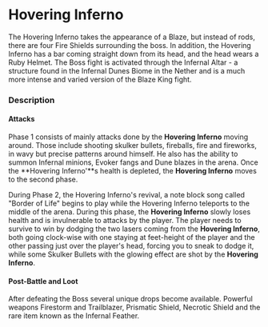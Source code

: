 # Hovering Inferno

The Hovering Inferno takes the appearance of a Blaze, but instead of rods, there are four Fire Shields surrounding the boss. In addition, the Hovering Inferno has a bar coming straight down from its head, and the head wears a Ruby Helmet. The Boss fight is activated through the Infernal Altar - a structure found in the Infernal Dunes Biome in the Nether and is a much more intense and varied version of the Blaze King fight.

### Description

#### Attacks

Phase 1 consists of mainly attacks done by the **Hovering Inferno** moving around. Those include shooting skulker bullets, fireballs, fire and fireworks, in wavy but precise patterns around himself. He also has the ability to summon Infernal minions, Evoker fangs and Dune blazes in the arena. Once the **Hovering Inferno'**s health is depleted, the **Hovering Inferno** moves to the second phase.

During Phase 2, the Hovering Inferno's revival, a note block song called "Border of Life" begins to play while the Hovering Inferno teleports to the middle of the arena. During this phase, the **Hovering Inferno** slowly loses health and is invulnerable to attacks by the player. The player needs to survive to win by dodging the two lasers coming from the **Hovering Inferno**, both going clock-wise with one staying at feet-height of the player and the other passing just over the player's head, forcing you to sneak to dodge it, while some Skulker Bullets with the glowing effect are shot by the **Hovering Inferno**.

#### Post-Battle and Loot

After defeating the Boss several unique drops become available. Powerful weapons Firestorm and Trailblazer, Prismatic Shield, Necrotic Shield and the rare item known as the Infernal Feather.
